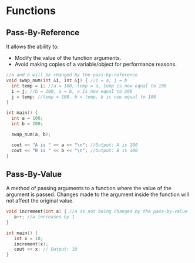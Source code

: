 # Functions
## Pass-By-Reference

It allows the ability to:

- Modify the value of the function arguments.
- Avoid making copies of a variable/object for performance reasons.

```cpp
//a and b will be changed by the pass-by-reference
void swap_num(int &i, int &j) { //i = a, j = b
  int temp = i; //a = 100, temp = a, temp is now equal to 100
  i = j; //b = 200, a = b, a is now equal to 200
  j = temp; //temp = 100, b = temp, b is now equal to 100
}

int main() {
  int a = 100;
  int b = 200;

  swap_num(a, b);

  cout << "A is " << a << "\n"; //Output: A is 200
  cout << "B is " << b << "\n"; //Output: B is 100
}
```
## Pass-By-Value

A method of passing arguments to a function where the value of the argument is passed. Changes made to the argument inside the function will not affect the original value.

```cpp
void increment(int a) { //a is not being changed by the pass-by-value
   a++; //a increases by 1
}

int main() {
   int x = 10;
   increment(x);
   cout << x; // Output: 10
}
```
